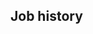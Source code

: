 <!-- # A variant of the full version, but with slightly different ordering to make better use of the space.-->
<!-- do include src/header/exampleHeaderWithoutCols.md -->
<!-- do include src/intro/exampleLongIntro.md -->
<!-- do include src/keySkills/exampleKeySkills.md -->
<!-- do include src/util/pageBreak.md -->

## Job history
<!-- do include src/jobHistory/exampleRecentJobHistory.md -->
<!-- do include src/jobHistory/exampleOlderJobHistory.md -->
